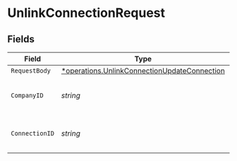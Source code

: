 # UnlinkConnectionRequest


## Fields

| Field                                                                                                              | Type                                                                                                               | Required                                                                                                           | Description                                                                                                        | Example                                                                                                            |
| ------------------------------------------------------------------------------------------------------------------ | ------------------------------------------------------------------------------------------------------------------ | ------------------------------------------------------------------------------------------------------------------ | ------------------------------------------------------------------------------------------------------------------ | ------------------------------------------------------------------------------------------------------------------ |
| `RequestBody`                                                                                                      | [*operations.UnlinkConnectionUpdateConnection](../../../pkg/models/operations/unlinkconnectionupdateconnection.md) | :heavy_minus_sign:                                                                                                 | N/A                                                                                                                |                                                                                                                    |
| `CompanyID`                                                                                                        | *string*                                                                                                           | :heavy_check_mark:                                                                                                 | Unique identifier for a company.                                                                                   | 8a210b68-6988-11ed-a1eb-0242ac120002                                                                               |
| `ConnectionID`                                                                                                     | *string*                                                                                                           | :heavy_check_mark:                                                                                                 | Unique identifier for a connection.                                                                                | 2e9d2c44-f675-40ba-8049-353bfcb5e171                                                                               |